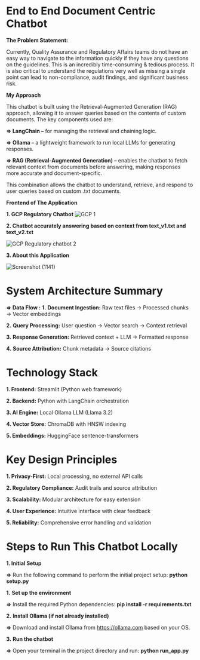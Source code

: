 # End to End Document Centric Chatbot

**The Problem Statement:**

Currently, Quality Assurance and Regulatory Affairs teams do not have an easy way to navigate 
to the information quickly if they have any questions on the guidelines. This is an incredibly 
time-consuming & tedious process. It is also critical to understand the regulations very well as 
missing a single point can lead to non-compliance, audit findings, and significant business risk.  

**My Approach**

This chatbot is built using the Retrieval-Augmented Generation (RAG) approach, allowing it to answer queries based on the contents of custom documents. The key components used are:

**=> LangChain –** for managing the retrieval and chaining logic.

**=> Ollama –** a lightweight framework to run local LLMs for generating responses.

**=> RAG (Retrieval-Augmented Generation) –** enables the chatbot to fetch relevant context from documents before answering, making responses more accurate and document-specific.

This combination allows the chatbot to understand, retrieve, and respond to user queries based on custom .txt documents.

**Frontend of The Application**

**1. GCP Regulatory Chatbot**
![GCP 1](https://github.com/user-attachments/assets/f39d66ef-e90e-43d0-a8f3-1a5789c75c08)


**2. Chatbot accurately answering based on context from text_v1.txt and text_v2.txt**


![GCP Regulatory chatbot 2](https://github.com/user-attachments/assets/f9bbb42d-d9e5-4ed0-a6b0-7b8ee8dbff8a)

**3. About this Application**

![Screenshot (1141)](https://github.com/user-attachments/assets/f2d89e0e-b697-4e76-9ae4-76b7f0e656ca)



 # System Architecture Summary

**=> Data Flow :**
**1.** **Document Ingestion:** Raw text files → Processed chunks → Vector embeddings 

**2.** **Query Processing:** User question → Vector search → Context retrieval 

**3.** **Response Generation:** Retrieved context + LLM → Formatted response 

**4.** **Source Attribution:** Chunk metadata → Source citations 



# Technology Stack

**1. Frontend:** Streamlit (Python web framework) 

**2. Backend:** Python with LangChain orchestration 

**3. AI Engine:** Local Ollama LLM (Llama 3.2) 

**4. Vector Store:** ChromaDB with HNSW indexing 

**5. Embeddings:** HuggingFace sentence-transformers


# Key Design Principles

**1. Privacy-First:** Local processing, no external API calls 

**2. Regulatory Compliance:** Audit trails and source attribution 

**3. Scalability:** Modular architecture for easy extension 

**4. User Experience:** Intuitive interface with clear feedback 

**5. Reliability:** Comprehensive error handling and validation




# Steps to Run This Chatbot Locally

**1. Initial Setup**

**=>** Run the following command to perform the initial project setup: **python setup.py**



**1.** **Set up the environment**

**=>** Install the required Python dependencies: **pip install -r requirements.txt**



**2.** **Install Ollama (if not already installed)**

**=>** Download and install Ollama from https://ollama.com based on your OS.



**3.** **Run the chatbot**

**=>** Open your terminal in the project directory and run: **python run_app.py**



   
